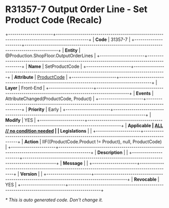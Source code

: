 ﻿---
erp.type: front-end-business-rule
erp.entity: Production.ShopFloor.OutputOrderLines
---

# R31357-7 Output Order Line - Set Product Code (Recalc)
+----------------------+----------------------------------------------------------------------------------------------+
| **Code**             | 31357-7                                                                                      |
+----------------------+----------------------------------------------------------------------------------------------+
| **Entity**           | @Production.ShopFloor.OutputOrderLines                                                       |
+----------------------+----------------------------------------------------------------------------------------------+
| **Name**             | SetProductCode                                                                               |
+----------------------+----------------------------------------------------------------------------------------------+
| **Attribute**        | [ProductCode](../entities/Production.ShopFloor.OutputOrderLines.md#productcode)              |
+----------------------+----------------------------------------------------------------------------------------------+
| **Layer**            | Front-End                                                                                    |
+----------------------+----------------------------------------------------------------------------------------------+
| **Events**           | AttributeChanged(ProductCode, Product)                                                       |
+----------------------+----------------------------------------------------------------------------------------------+
| **Priority**         | Early                                                                                        |
+----------------------+----------------------------------------------------------------------------------------------+
| **Modify**           | YES                                                                                          |
+----------------------+----------------------------------------------------------------------------------------------+
| **Applicable         | [ALL // no condition needed](xref:applicable-legislations)                                   |
| Legislations**       |                                                                                              |
+----------------------+----------------------------------------------------------------------------------------------+
| **Action**           | IIF((ProductCode.Product != Product), null, ProductCode)                                     |
+----------------------+----------------------------------------------------------------------------------------------+
| **Description**      |                                                                                              |
+----------------------+----------------------------------------------------------------------------------------------+
| **Message**          |                                                                                              |
+----------------------+----------------------------------------------------------------------------------------------+
| **Version**          |                                                                                              |
+----------------------+----------------------------------------------------------------------------------------------+
| **Revocable**        | YES                                                                                          |
+----------------------+----------------------------------------------------------------------------------------------+

*\* This is auto generated code. Don't change it.*
